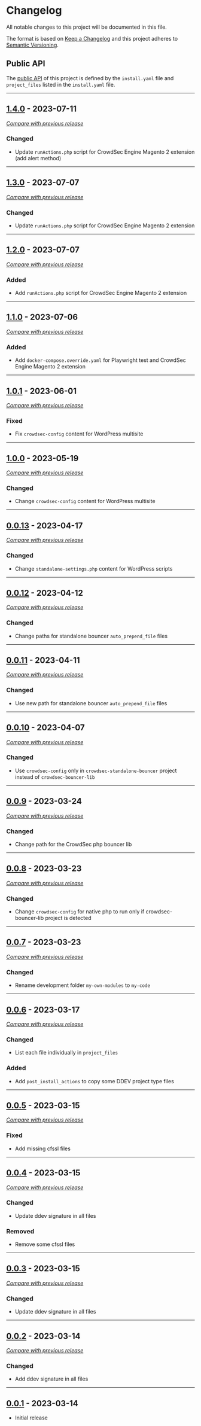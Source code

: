 
# Changelog
All notable changes to this project will be documented in this file.

The format is based on [Keep a Changelog](https://keepachangelog.com/en/) and this project adheres to [Semantic Versioning](https://semver.org/spec/v2.0.0.html).

## Public API

The [public API](https://semver.org/spec/v2.0.0.html#spec-item-1) of this project is defined by the `install.yaml` 
file and `project_files` listed in the `install.yaml` file.

------

## [1.4.0](https://github.com/julienloizelet/ddev-crowdsec-php/releases/tag/v1.4.0) - 2023-07-11
[_Compare with previous release_](https://github.com/julienloizelet/ddev-crowdsec-php/compare/v1.3.0...v1.4.0)

### Changed

- Update `runActions.php` script for CrowdSec Engine Magento 2 extension (add alert method)

---

## [1.3.0](https://github.com/julienloizelet/ddev-crowdsec-php/releases/tag/v1.3.0) - 2023-07-07
[_Compare with previous release_](https://github.com/julienloizelet/ddev-crowdsec-php/compare/v1.2.0...v1.3.0)

### Changed

- Update `runActions.php` script for CrowdSec Engine Magento 2 extension

---


## [1.2.0](https://github.com/julienloizelet/ddev-crowdsec-php/releases/tag/v1.2.0) - 2023-07-07
[_Compare with previous release_](https://github.com/julienloizelet/ddev-crowdsec-php/compare/v1.1.0...v1.2.0)

### Added

- Add `runActions.php` script for CrowdSec Engine Magento 2 extension

---

## [1.1.0](https://github.com/julienloizelet/ddev-crowdsec-php/releases/tag/v1.1.0) - 2023-07-06
[_Compare with previous release_](https://github.com/julienloizelet/ddev-crowdsec-php/compare/v1.0.1...v1.1.0)

### Added

- Add `docker-compose.override.yaml` for Playwright test and CrowdSec Engine Magento 2 extension

---


## [1.0.1](https://github.com/julienloizelet/ddev-crowdsec-php/releases/tag/v1.0.1) - 2023-06-01
[_Compare with previous release_](https://github.com/julienloizelet/ddev-crowdsec-php/compare/v1.0.0...v1.0.1)

### Fixed

- Fix `crowdsec-config` content for WordPress multisite

---

## [1.0.0](https://github.com/julienloizelet/ddev-crowdsec-php/releases/tag/v1.0.0) - 2023-05-19
[_Compare with previous release_](https://github.com/julienloizelet/ddev-crowdsec-php/compare/v0.0.13...v1.0.0)

### Changed

- Change `crowdsec-config` content for WordPress multisite

---

## [0.0.13](https://github.com/julienloizelet/ddev-crowdsec-php/releases/tag/v0.0.13) - 2023-04-17
[_Compare with previous release_](https://github.com/julienloizelet/ddev-crowdsec-php/compare/v0.0.12...v0.0.13)

### Changed

- Change `standalone-settings.php` content for WordPress scripts

---


## [0.0.12](https://github.com/julienloizelet/ddev-crowdsec-php/releases/tag/v0.0.12) - 2023-04-12
[_Compare with previous release_](https://github.com/julienloizelet/ddev-crowdsec-php/compare/v0.0.11...v0.0.12)

### Changed

- Change paths for standalone bouncer `auto_prepend_file` files

---


## [0.0.11](https://github.com/julienloizelet/ddev-crowdsec-php/releases/tag/v0.0.11) - 2023-04-11
[_Compare with previous release_](https://github.com/julienloizelet/ddev-crowdsec-php/compare/v0.0.10...v0.0.11)

### Changed

- Use new path for standalone bouncer `auto_prepend_file` files

---

## [0.0.10](https://github.com/julienloizelet/ddev-crowdsec-php/releases/tag/v0.0.10) - 2023-04-07
[_Compare with previous release_](https://github.com/julienloizelet/ddev-crowdsec-php/compare/v0.0.9...v0.0.10)

### Changed

- Use `crowdsec-config` only in `crowdsec-standalone-bouncer` project instead of `crowdsec-bouncer-lib`

---

## [0.0.9](https://github.com/julienloizelet/ddev-crowdsec-php/releases/tag/v0.0.9) - 2023-03-24
[_Compare with previous release_](https://github.com/julienloizelet/ddev-crowdsec-php/compare/v0.0.8...v0.0.9)

### Changed

- Change path for the CrowdSec php bouncer lib


---

## [0.0.8](https://github.com/julienloizelet/ddev-crowdsec-php/releases/tag/v0.0.8) - 2023-03-23
[_Compare with previous release_](https://github.com/julienloizelet/ddev-crowdsec-php/compare/v0.0.7...v0.0.8)

### Changed

- Change `crowdsec-config` for native php to run only if crowdsec-bouncer-lib project is detected


---


## [0.0.7](https://github.com/julienloizelet/ddev-crowdsec-php/releases/tag/v0.0.7) - 2023-03-23
[_Compare with previous release_](https://github.com/julienloizelet/ddev-crowdsec-php/compare/v0.0.6...v0.0.7)

### Changed

- Rename development folder `my-own-modules` to `my-code`


---


## [0.0.6](https://github.com/julienloizelet/ddev-crowdsec-php/releases/tag/v0.0.6) - 2023-03-17
[_Compare with previous release_](https://github.com/julienloizelet/ddev-crowdsec-php/compare/v0.0.5...v0.0.6)

### Changed

- List each file individually in `project_files`

### Added

- Add `post_install_actions` to copy some DDEV project type files

---

## [0.0.5](https://github.com/julienloizelet/ddev-crowdsec-php/releases/tag/v0.0.5) - 2023-03-15
[_Compare with previous release_](https://github.com/julienloizelet/ddev-crowdsec-php/compare/v0.0.4...v0.0.5)

### Fixed

- Add missing cfssl files


---

## [0.0.4](https://github.com/julienloizelet/ddev-crowdsec-php/releases/tag/v0.0.4) - 2023-03-15
[_Compare with previous release_](https://github.com/julienloizelet/ddev-crowdsec-php/compare/v0.0.3...v0.0.4)

### Changed

- Update ddev signature in all files

### Removed

- Remove some cfssl files

---



## [0.0.3](https://github.com/julienloizelet/ddev-crowdsec-php/releases/tag/v0.0.3) - 2023-03-15
[_Compare with previous release_](https://github.com/julienloizelet/ddev-crowdsec-php/compare/v0.0.2...v0.0.3)

### Changed

- Update ddev signature in all files

---

## [0.0.2](https://github.com/julienloizelet/ddev-crowdsec-php/releases/tag/v0.0.2) - 2023-03-14
[_Compare with previous release_](https://github.com/julienloizelet/ddev-crowdsec-php/compare/v0.0.1...v0.0.2)

### Changed

- Add ddev signature in all files

---


## [0.0.1](https://github.com/julienloizelet/ddev-crowdsec-php/releases/tag/v0.0.1) - 2023-03-14

- Initial release

